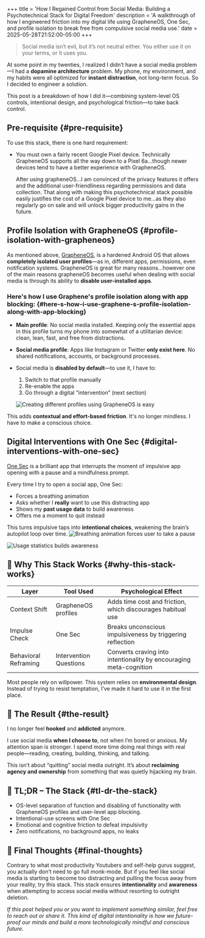 +++
title = 'How I Regained Control from Social Media: Building a Psychotechnical Stack for Digital Freedom'
description = 'A walkthrough of how I engineered friction into my digital life using GrapheneOS, One Sec, and profile isolation to break free from compulsive social media use.'
date = 2025-05-28T21:52:00-05:00
+++

> Social media isn’t evil, but it’s not neutral either. You either use it on your terms, or it uses you.

At some point in my twenties, I realized I didn’t have a social media problem—I had a **dopamine architecture** problem. My phone, my environment, and my habits were all optimized for **instant distraction**, not long-term focus. So I decided to engineer a solution.

This post is a breakdown of how I did it—combining system-level OS controls, intentional design, and psychological friction—to take back control.


## Pre-requisite {#pre-requisite}

To use this stack, there is one hard requirement:

-   You must own a fairly recent Google Pixel device. Technically GrapheneOS supports all the way down to a Pixel 6a...though newer devices tend to have
    a better experience with GrapheneOS.

    After using grapheneOS...I am convinced of the privacy features it offers and the additional user-friendliness regarding permissions and data collection.
    That along with making this psychotechnical stack possible easily justifies the cost of a Google Pixel device to me...as they also regularly go on sale and will unlock bigger productivity gains in the future.


## Profile Isolation with GrapheneOS {#profile-isolation-with-grapheneos}

As mentioned above, [GrapheneOS](https://grapheneos.org), is a hardened Android OS that allows **completely isolated user profiles**—as in, different apps, permissions, even notification systems.
GrapheneOS is great for many reasons...however one of the main reasons grapheneOS becomes
useful when dealing with social media is through its ability to **disable user-installed apps**.


### Here's how I use Graphene's profile isolation along with app blocking: {#here-s-how-i-use-graphene-s-profile-isolation-along-with-app-blocking}

-   **Main profile**: No social media installed. Keeping only the essential apps in this profile turns my phone into somewhat of a utilitarian device: clean, lean, fast, and free from distractions.
-   **Social media profile**: Apps like Instagram or Twitter **only exist here**. No shared notifications, accounts, or background processes.
-   Social media is **disabled by default**—to use it, I have to:
    1.  Switch to that profile manually
    2.  Re-enable the apps
    3.  Go through a digital “intervention” (next section)

    ![Creating different profiles using GrapheneOS is easy](profiles.png)

This adds **contextual and effort-based friction**. It's no longer mindless. I have to make a conscious choice.


## Digital Interventions with One Sec {#digital-interventions-with-one-sec}

[One Sec](https://one-sec.app) is a brilliant app that interrupts the moment of impulsive app opening with a pause and a mindfulness prompt.

Every time I try to open a social app, One Sec:

-   Forces a breathing animation
-   Asks whether I **really** want to use this distracting app
-   Shows my **past usage data** to build awareness
-   Offers me a moment to quit instead

This turns impulsive taps into **intentional choices**, weakening the brain’s autopilot loop over time.
![Breathing animation forces user to take a pause](breathing_animation.png)

![Usage statistics builds awareness](one_sec.png)


## 🧰 Why This Stack Works {#why-this-stack-works}

| Layer                | Tool Used              | Psychological Effect                                               |
|----------------------|------------------------|--------------------------------------------------------------------|
| Context Shift        | GrapheneOS profiles    | Adds time cost and friction, which discourages habitual use        |
| Impulse Check        | One Sec                | Breaks unconscious impulsiveness by triggering reflection          |
| Behavioral Reframing | Intervention Questions | Converts craving into intentionality by encouraging meta-cognition |

Most people rely on willpower. This system relies on **environmental design**. Instead of trying to resist temptation, I’ve made it hard to use it in the first place.


## 🎯 The Result {#the-result}

I no longer feel **hooked** and **addicted** anymore.

I use social media **when I choose to**, not when I’m bored or anxious. My attention span is stronger. I spend more time doing real things with real people—reading, creating, building, thinking, and talking.

This isn’t about “quitting” social media outright. It’s about **reclaiming agency and ownership** from something that was quietly hijacking my brain.


## 🧩 TL;DR – The Stack {#tl-dr-the-stack}

-   OS-level separation of function and disabling of functionality with GrapheneOS profiles and user-level app blocking.
-   Intentional-use screens with One Sec
-   Emotional and cognitive friction to defeat impulsivity
-   Zero notifications, no background apps, no leaks


## 🙌 Final Thoughts {#final-thoughts}

Contrary to what most productivity Youtubers and self-help gurus suggest, you actually don’t need to go full monk-mode. But if you feel like social media is starting to become too distracting and pulling the focus away from your reality, try this stack. This stack ensures **intentionality** and **awareness** when attempting to access social media without resorting to outright deletion.

_If this post helped you or you want to implement something similar, feel free to reach out or share it. This kind of digital intentionality is how we future-proof our minds and build a more technologically mindful and conscious future._
